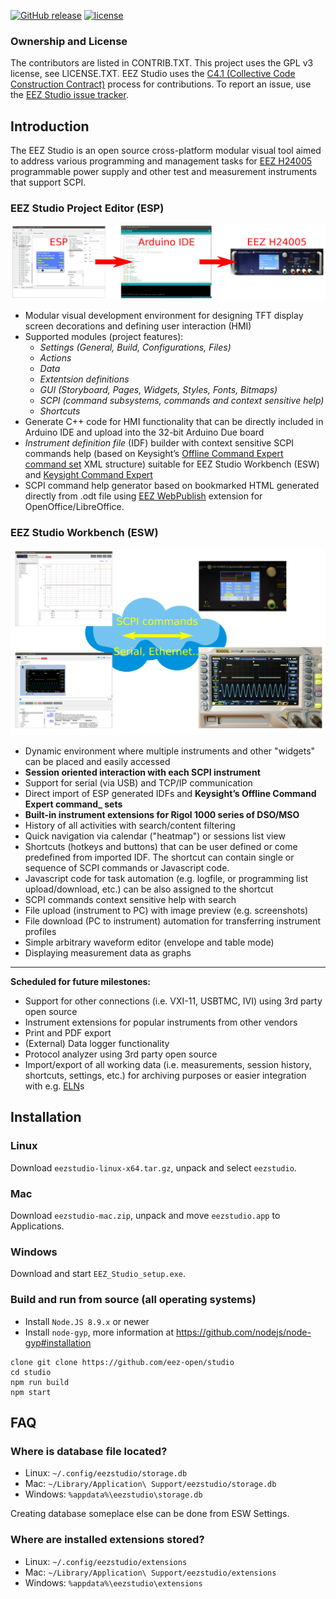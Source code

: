 [![GitHub release](https://img.shields.io/github/release/eez-open/studio.svg)](https://github.com/eez-open/studio/releases)
[![license](https://img.shields.io/github/license/eez-open/studio.svg)](https://github.com/eez-open/studio/blob/master/LICENSE.TXT)

### Ownership and License

The contributors are listed in CONTRIB.TXT. This project uses the GPL v3 license, see LICENSE.TXT.
EEZ Studio uses the [C4.1 (Collective Code Construction Contract)](http://rfc.zeromq.org/spec:22) process for contributions.
To report an issue, use the [EEZ Studio issue tracker](https://github.com/eez-open/studio/issues).


## Introduction

The EEZ Studio is an open source cross-platform modular visual tool aimed to address various programming and management tasks for [EEZ H24005](https://github.com/eez-open/psu-hw) programmable power supply and other test and measurement instruments that support SCPI.

### EEZ Studio Project Editor (ESP)

![ESP](images/esp_intro.png)

* Modular visual development environment for designing TFT display screen decorations and defining user interaction (HMI)
* Supported modules (project features): 
    * _Settings (General, Build, Configurations, Files)_
    * _Actions_
    * _Data_
    * _Extentsion definitions_
    * _GUI (Storyboard, Pages, Widgets, Styles, Fonts, Bitmaps)_
    * _SCPI (command subsystems, commands and context sensitive help)_
    * _Shortcuts_
* Generate C++ code for HMI functionality that can be directly included in Arduino IDE and upload into the 32-bit Arduino Due board
* _Instrument definition file_ (IDF) builder with context sensitive SCPI commands help (based on Keysight’s [Offline Command Expert command set](https://www.keysight.com/main/software.jspx?cc=US&lc=eng&ckey=2333687&nid=-11143.0.00&id=2333687) XML structure) suitable for EEZ Studio Workbench (ESW) and [Keysight Command Expert](https://www.keysight.com/en/pd-2036130/command-expert)
* SCPI command help generator based on bookmarked HTML generated directly from .odt file using [EEZ WebPublish](https://github.com/eez-open/WebPublish) extension for OpenOffice/LibreOffice.


### EEZ Studio Workbench (ESW)

![ESW](images/esw_intro.png)

* Dynamic environment where multiple instruments and other "widgets" can be placed and easily accessed
* **Session oriented interaction with each SCPI instrument**
* Support for serial (via USB) and TCP/IP communication
* Direct import of ESP generated IDFs and **Keysight’s Offline Command Expert command_ sets**
* **Built-in instrument extensions for Rigol 1000 series of DSO/MSO**
* History of all activities with search/content filtering
* Quick navigation via calendar ("heatmap") or sessions list view
* Shortcuts (hotkeys and buttons) that can be user defined or come predefined from imported IDF. The shortcut can contain single or sequence of SCPI commands or Javascript code. 
* Javascript code for task automation (e.g. logfile, or programming list upload/download, etc.) can be also assigned to the shortcut
* SCPI commands context sensitive help with search
* File upload (instrument to PC) with image preview (e.g. screenshots)
* File download (PC to instrument) automation for transferring instrument profiles
* Simple arbitrary waveform editor (envelope and table mode)
* Displaying measurement data as graphs

---

**Scheduled for future milestones:**

* Support for other connections (i.e. VXI-11, USBTMC, IVI) using 3rd party open source
* Instrument extensions for popular instruments from other vendors
* Print and PDF export
* (External) Data logger functionality
* Protocol analyzer using 3rd party open source
* Import/export of all working data (i.e. measurements, session history, shortcuts, settings, etc.) for archiving purposes or easier integration with e.g. [ELN](https://en.wikipedia.org/wiki/Electronic_lab_notebook)s


## Installation

### Linux

Download `eezstudio-linux-x64.tar.gz`, unpack and select `eezstudio`.

### Mac

Download `eezstudio-mac.zip`, unpack and move `eezstudio.app` to Applications.

### Windows

Download and start `EEZ_Studio_setup.exe`.

### Build and run from source (all operating systems)

- Install `Node.JS 8.9.x` or newer
- Install `node-gyp`, more information at https://github.com/nodejs/node-gyp#installation

```
clone git clone https://github.com/eez-open/studio
cd studio
npm run build
npm start
```

## FAQ

### Where is database file located?

- Linux: `~/.config/eezstudio/storage.db`
- Mac: `~/Library/Application\ Support/eezstudio/storage.db`
- Windows: `%appdata%\eezstudio\storage.db`

Creating database someplace else can be done from ESW Settings.

### Where are installed extensions stored?

- Linux: `~/.config/eezstudio/extensions`
- Mac: `~/Library/Application\ Support/eezstudio/extensions`
- Windows: `%appdata%\eezstudio\extensions`

